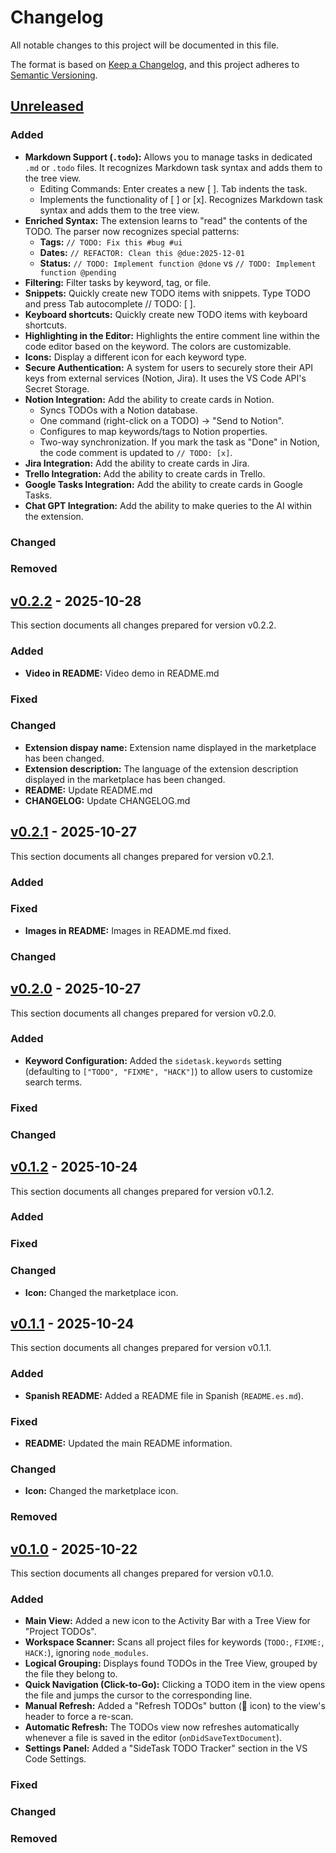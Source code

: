 # Changelog

All notable changes to this project will be documented in this file.

The format is based on [Keep a Changelog](https://keepachangelog.com/en/1.0.0/),
and this project adheres to [Semantic Versioning](https://semver.org/spec/v2.0.0.html).

## [Unreleased]

### Added
- **Markdown Support (`.todo`):** Allows you to manage tasks in dedicated `.md` or `.todo` files. It recognizes Markdown task syntax and adds them to the tree view.
    - Editing Commands: Enter creates a new [ ]. Tab indents the task.
    - Implements the functionality of [ ] or [x]. Recognizes Markdown task syntax and adds them to the tree view.
- **Enriched Syntax:** The extension learns to "read" the contents of the TODO. The parser now recognizes special patterns:
  - **Tags:** `// TODO: Fix this #bug #ui`
  - **Dates:** `// REFACTOR: Clean this @due:2025-12-01`
  - **Status:** `// TODO: Implement function @done`  vs `// TODO: Implement function @pending`
- **Filtering:** Filter tasks by keyword, tag, or file.
- **Snippets:** Quickly create new TODO items with snippets. Type TODO and press Tab autocomplete // TODO: [ ].
- **Keyboard shortcuts:** Quickly create new TODO items with keyboard shortcuts.
- **Highlighting in the Editor:** Highlights the entire comment line within the code editor based on the keyword. The colors are customizable.
- **Icons:** Display a different icon for each keyword type.
- **Secure Authentication:** A system for users to securely store their API keys from external services (Notion, Jira). It uses the VS Code API's Secret Storage.
- **Notion Integration:** Add the ability to create cards in Notion.
    - Syncs TODOs with a Notion database.
    - One command (right-click on a TODO) -> "Send to Notion".
    - Configures to map keywords/tags to Notion properties.
    - Two-way synchronization. If you mark the task as "Done" in Notion, the code comment is updated to `// TODO: [x]`.
- **Jira Integration:** Add the ability to create cards in Jira.
- **Trello Integration:** Add the ability to create cards in Trello.
- **Google Tasks Integration:** Add the ability to create cards in Google Tasks.
- **Chat GPT Integration:** Add the ability to make queries to the AI within the extension.

### Changed

### Removed

<!--
## [v0.2.X] - 2025-10-2X
This section documents all changes prepared for version v0.2.X.

### Added

### Fixed

### Changed
-->

## [v0.2.2] - 2025-10-28
This section documents all changes prepared for version v0.2.2.

### Added
- **Video in README:** Video demo in README.md

### Fixed

### Changed
- **Extension dispay name:** Extension name displayed in the marketplace has been changed.
- **Extension description:** The language of the extension description displayed in the marketplace has been changed.
- **README:** Update README.md
- **CHANGELOG:** Update CHANGELOG.md

## [v0.2.1] - 2025-10-27
This section documents all changes prepared for version v0.2.1.

### Added

### Fixed
- **Images in README:** Images in README.md fixed.

### Changed

## [v0.2.0] - 2025-10-27
This section documents all changes prepared for version v0.2.0.

### Added
- **Keyword Configuration:** Added the `sidetask.keywords` setting (defaulting to `["TODO", "FIXME", "HACK"]`) to allow users to customize search terms.

### Fixed

### Changed

## [v0.1.2] - 2025-10-24
This section documents all changes prepared for version v0.1.2.

### Added

### Fixed

### Changed
- **Icon:** Changed the marketplace icon.

## [v0.1.1] - 2025-10-24
This section documents all changes prepared for version v0.1.1.

### Added
- **Spanish README:** Added a README file in Spanish (`README.es.md`).

### Fixed
- **README:** Updated the main README information.

### Changed
- **Icon:** Changed the marketplace icon.

### Removed

## [v0.1.0] - 2025-10-22
This section documents all changes prepared for version v0.1.0.

### Added

- **Main View:** Added a new icon to the Activity Bar with a Tree View for "Project TODOs".
- **Workspace Scanner:** Scans all project files for keywords (`TODO:`, `FIXME:`, `HACK:`), ignoring `node_modules`.
- **Logical Grouping:** Displays found TODOs in the Tree View, grouped by the file they belong to.
- **Quick Navigation (Click-to-Go):** Clicking a TODO item in the view opens the file and jumps the cursor to the corresponding line.
- **Manual Refresh:** Added a "Refresh TODOs" button (🔄 icon) to the view's header to force a re-scan.
- **Automatic Refresh:** The TODOs view now refreshes automatically whenever a file is saved in the editor (`onDidSaveTextDocument`).
- **Settings Panel:** Added a "SideTask TODO Tracker" section in the VS Code Settings.

### Fixed

### Changed

### Removed

[unreleased]: https://github.com/lautaro-rojas/SideTask
[v0.2.3]: https://github.com/lautaro-rojas/SideTask
[v0.2.2]: https://github.com/lautaro-rojas/SideTask
[v0.2.1]: https://github.com/lautaro-rojas/SideTask
[v0.2.0]: https://github.com/lautaro-rojas/SideTask
[v0.1.2]: https://github.com/lautaro-rojas/SideTask
[v0.1.1]: https://github.com/lautaro-rojas/SideTask
[v0.1.0]: https://github.com/lautaro-rojas/SideTask